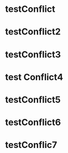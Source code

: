 # testConflict
# testConflict2
# testConflict3
# test Conflict4
# testConflict5
# testConflict6
# testConflic7
